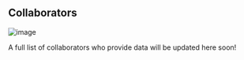 ## Collaborators

![image](https://cd-barratt.github.io/Life_on_the_edge.github.io/people.png)

A full list of collaborators who provide data will be updated here soon!
